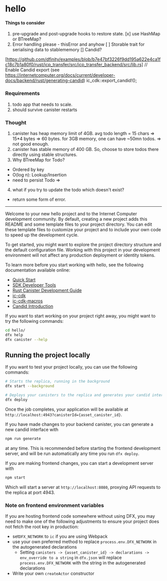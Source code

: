 # hello
#### Things to consider

1. pre-upgrade and post-upgrade hooks to restore state.
[x] use HashMap or BTreeMap? 
3. Error handling please - thisError and anyhow
[ ] Storable trait for serialising data to stablememory
[] Candid?

[https://github.com/dfinity/examples/blob/b7e47bf3226f9dd195a622e4ca1fc18c7b1a80f0/rust/icp_transfer/src/icp_transfer_backend/src/lib.rs]
// Enable Candid export (see https://internetcomputer.org/docs/current/developer-docs/backend/rust/generating-candid)
ic_cdk::export_candid!();

### Requirements
1. todo app that needs to scale.
2. should survive canister restarts 


### Thought
1. canister has heap memory limit of 4GB. avg todo length = 15 chars => 15*4 bytes => 60 bytes. for 3GB memory, one can have ~50mn todos. => not good enough.
2. canister has stable memory of 400 GB. So, choose to store todos there directly using stable structures.
3. Why BTreeMap for Todo?
  - Ordered by key
  - O(log n): Lookup/Insertion 
  - need to persist Todo => 
4. what if you try to update the todo which doesn't exist?
  - return some form of error.

--- 

Welcome to your new hello project and to the Internet Computer development community. By default, creating a new project adds this README and some template files to your project directory. You can edit these template files to customize your project and to include your own code to speed up the development cycle.

To get started, you might want to explore the project directory structure and the default configuration file. Working with this project in your development environment will not affect any production deployment or identity tokens.

To learn more before you start working with hello, see the following documentation available online:

- [Quick Start](https://internetcomputer.org/docs/current/developer-docs/setup/deploy-locally)
- [SDK Developer Tools](https://internetcomputer.org/docs/current/developer-docs/setup/install)
- [Rust Canister Development Guide](https://internetcomputer.org/docs/current/developer-docs/backend/rust/)
- [ic-cdk](https://docs.rs/ic-cdk)
- [ic-cdk-macros](https://docs.rs/ic-cdk-macros)
- [Candid Introduction](https://internetcomputer.org/docs/current/developer-docs/backend/candid/)

If you want to start working on your project right away, you might want to try the following commands:

```bash
cd hello/
dfx help
dfx canister --help
```

## Running the project locally

If you want to test your project locally, you can use the following commands:

```bash
# Starts the replica, running in the background
dfx start --background

# Deploys your canisters to the replica and generates your candid interface
dfx deploy
```

Once the job completes, your application will be available at `http://localhost:4943?canisterId={asset_canister_id}`.

If you have made changes to your backend canister, you can generate a new candid interface with

```bash
npm run generate
```

at any time. This is recommended before starting the frontend development server, and will be run automatically any time you run `dfx deploy`.

If you are making frontend changes, you can start a development server with

```bash
npm start
```

Which will start a server at `http://localhost:8080`, proxying API requests to the replica at port 4943.

### Note on frontend environment variables

If you are hosting frontend code somewhere without using DFX, you may need to make one of the following adjustments to ensure your project does not fetch the root key in production:

- set`DFX_NETWORK` to `ic` if you are using Webpack
- use your own preferred method to replace `process.env.DFX_NETWORK` in the autogenerated declarations
  - Setting `canisters -> {asset_canister_id} -> declarations -> env_override to a string` in `dfx.json` will replace `process.env.DFX_NETWORK` with the string in the autogenerated declarations
- Write your own `createActor` constructor
